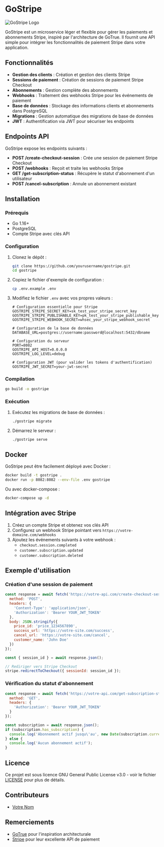 # GoStripe

![GoStripe Logo](https://stripe.com/img/v3/home/social.png)

GoStripe est un microservice léger et flexible pour gérer les paiements et abonnements Stripe, inspiré par l'architecture de GoTrue. Il fournit une API simple pour intégrer les fonctionnalités de paiement Stripe dans votre application.

## Fonctionnalités

- **Gestion des clients** : Création et gestion des clients Stripe
- **Sessions de paiement** : Création de sessions de paiement Stripe Checkout
- **Abonnements** : Gestion complète des abonnements
- **Webhooks** : Traitement des webhooks Stripe pour les événements de paiement
- **Base de données** : Stockage des informations clients et abonnements dans PostgreSQL
- **Migrations** : Gestion automatique des migrations de base de données
- **JWT** : Authentification via JWT pour sécuriser les endpoints

## Endpoints API

GoStripe expose les endpoints suivants :

- **POST /create-checkout-session** : Crée une session de paiement Stripe Checkout
- **POST /webhooks** : Reçoit et traite les webhooks Stripe
- **GET /get-subscription-status** : Récupère le statut d'abonnement d'un utilisateur
- **POST /cancel-subscription** : Annule un abonnement existant

## Installation

### Prérequis

- Go 1.16+
- PostgreSQL
- Compte Stripe avec clés API

### Configuration

1. Clonez le dépôt :
   ```bash
   git clone https://github.com/yourusername/gostripe.git
   cd gostripe
   ```

2. Copiez le fichier d'exemple de configuration :
   ```bash
   cp .env.example .env
   ```

3. Modifiez le fichier `.env` avec vos propres valeurs :
   ```
   # Configuration essentielle pour Stripe
   GOSTRIPE_STRIPE_SECRET_KEY=sk_test_your_stripe_secret_key
   GOSTRIPE_STRIPE_PUBLISHABLE_KEY=pk_test_your_stripe_publishable_key
   GOSTRIPE_STRIPE_WEBHOOK_SECRET=whsec_your_stripe_webhook_secret

   # Configuration de la base de données
   DATABASE_URL=postgres://username:password@localhost:5432/dbname

   # Configuration du serveur
   PORT=8082
   GOSTRIPE_API_HOST=0.0.0.0
   GOSTRIPE_LOG_LEVEL=debug

   # Configuration JWT (pour valider les tokens d'authentification)
   GOSTRIPE_JWT_SECRET=your-jwt-secret
   ```

### Compilation

```bash
go build -o gostripe
```

### Exécution

1. Exécutez les migrations de base de données :
   ```bash
   ./gostripe migrate
   ```

2. Démarrez le serveur :
   ```bash
   ./gostripe serve
   ```

## Docker

GoStripe peut être facilement déployé avec Docker :

```bash
docker build -t gostripe .
docker run -p 8082:8082 --env-file .env gostripe
```

Ou avec docker-compose :

```bash
docker-compose up -d
```

## Intégration avec Stripe

1. Créez un compte Stripe et obtenez vos clés API
2. Configurez un webhook Stripe pointant vers `https://votre-domaine.com/webhooks`
3. Ajoutez les événements suivants à votre webhook :
   - `checkout.session.completed`
   - `customer.subscription.updated`
   - `customer.subscription.deleted`

## Exemple d'utilisation

### Création d'une session de paiement

```javascript
const response = await fetch('https://votre-api.com/create-checkout-session', {
  method: 'POST',
  headers: {
    'Content-Type': 'application/json',
    'Authorization': 'Bearer YOUR_JWT_TOKEN'
  },
  body: JSON.stringify({
    price_id: 'price_1234567890',
    success_url: 'https://votre-site.com/success',
    cancel_url: 'https://votre-site.com/cancel',
    customer_name: 'John Doe'
  })
});

const { session_id } = await response.json();

// Rediriger vers Stripe Checkout
stripe.redirectToCheckout({ sessionId: session_id });
```

### Vérification du statut d'abonnement

```javascript
const response = await fetch('https://votre-api.com/get-subscription-status', {
  method: 'GET',
  headers: {
    'Authorization': 'Bearer YOUR_JWT_TOKEN'
  }
});

const subscription = await response.json();
if (subscription.has_subscription) {
  console.log('Abonnement actif jusqu\'au', new Date(subscription.current_period_end));
} else {
  console.log('Aucun abonnement actif');
}
```

## Licence

Ce projet est sous licence GNU General Public License v3.0 - voir le fichier [LICENSE](LICENSE) pour plus de détails.

## Contributeurs

- [Votre Nom](https://github.com/yourusername)

## Remerciements

- [GoTrue](https://github.com/netlify/gotrue) pour l'inspiration architecturale
- [Stripe](https://stripe.com) pour leur excellente API de paiement